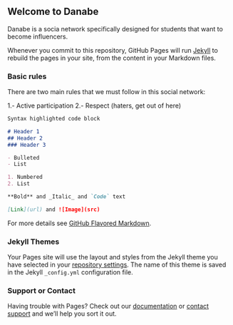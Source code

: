## Welcome to Danabe

Danabe is a socia network specifically designed for students that want to become influencers. 

Whenever you commit to this repository, GitHub Pages will run [Jekyll](https://jekyllrb.com/) to rebuild the pages in your site, from the content in your Markdown files.

### Basic rules

There are two main rules that we must follow in this social network:

1.- Active participation
2.- Respect (haters, get out of here)

```markdown
Syntax highlighted code block

# Header 1
## Header 2
### Header 3

- Bulleted
- List

1. Numbered
2. List

**Bold** and _Italic_ and `Code` text

[Link](url) and ![Image](src)
```

For more details see [GitHub Flavored Markdown](https://guides.github.com/features/mastering-markdown/).

### Jekyll Themes

Your Pages site will use the layout and styles from the Jekyll theme you have selected in your [repository settings](https://github.com/ndialui95/Danabe/settings). The name of this theme is saved in the Jekyll `_config.yml` configuration file.

### Support or Contact

Having trouble with Pages? Check out our [documentation](https://help.github.com/categories/github-pages-basics/) or [contact support](https://github.com/contact) and we’ll help you sort it out.
